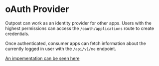 # oAuth Provider

Outpost can work as an identity provider for other apps. Users with the highest permissions can access the `/oauth/applications` route to create credentials.

Once authenticated, consumer apps can fetch information about the currently logged in user with the `/api/v1/me` endpoint.

[An impementation can be seen here](https://github.com/wearefuturegov/tell-us-who-you-employ)
